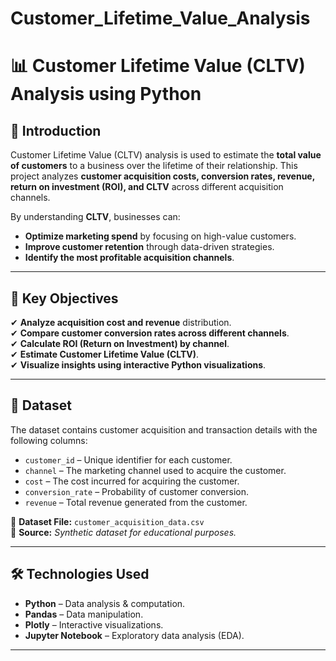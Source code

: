 # Customer_Lifetime_Value_Analysis
# 📊 Customer Lifetime Value (CLTV) Analysis using Python

## 📌 Introduction
Customer Lifetime Value (CLTV) analysis is used to estimate the **total value of customers** to a business over the lifetime of their relationship. This project analyzes **customer acquisition costs, conversion rates, revenue, return on investment (ROI), and CLTV** across different acquisition channels.

By understanding **CLTV**, businesses can:
- **Optimize marketing spend** by focusing on high-value customers.
- **Improve customer retention** through data-driven strategies.
- **Identify the most profitable acquisition channels**.

---

## 🎯 Key Objectives
✔ **Analyze acquisition cost and revenue** distribution.  
✔ **Compare customer conversion rates across different channels**.  
✔ **Calculate ROI (Return on Investment) by channel**.  
✔ **Estimate Customer Lifetime Value (CLTV)**.  
✔ **Visualize insights using interactive Python visualizations**.

---

## 📂 Dataset
The dataset contains customer acquisition and transaction details with the following columns:
- `customer_id` – Unique identifier for each customer.
- `channel` – The marketing channel used to acquire the customer.
- `cost` – The cost incurred for acquiring the customer.
- `conversion_rate` – Probability of customer conversion.
- `revenue` – Total revenue generated from the customer.

📂 **Dataset File:** `customer_acquisition_data.csv`  
🔗 **Source:** _Synthetic dataset for educational purposes._

---

## 🛠️ Technologies Used
- **Python** – Data analysis & computation.
- **Pandas** – Data manipulation.
- **Plotly** – Interactive visualizations.
- **Jupyter Notebook** – Exploratory data analysis (EDA).

---



